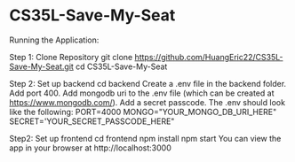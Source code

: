 # CS35L-Save-My-Seat

Running the Application:

Step 1: Clone Repository
git clone https://github.com/HuangEric22/CS35L-Save-My-Seat.git
cd CS35L-Save-My-Seat

Step 2: Set up backend
cd backend
Create a .env file in the backend folder. Add port 400. Add mongodb uri to the .env file (which can be created at https://www.mongodb.com/). Add a secret passcode. The .env should look like the following:
PORT=4000
MONGO="YOUR_MONGO_DB_URI_HERE"
SECRET='YOUR_SECRET_PASSCODE_HERE"

Step2: Set up frontend 
cd frontend
npm install
npm start
You can view the app in your browser at http://localhost:3000


